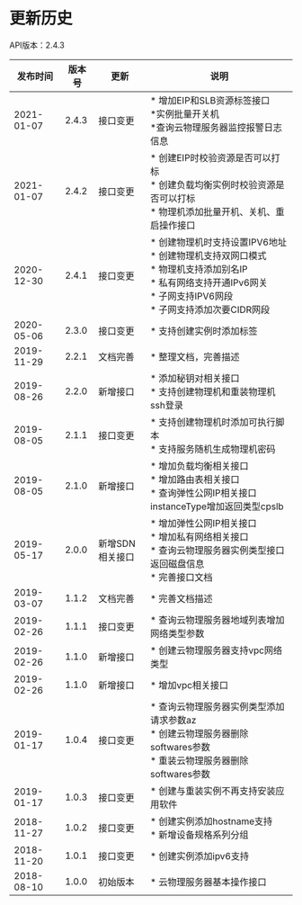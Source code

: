 # 更新历史 #

API版本：2.4.3

|发布时间|版本号|更新|说明|
|---|---|---|---|
|2021-01-07|2.4.3|接口变更|* 增加EIP和SLB资源标签接口<br> *实例批量开关机<br> *查询云物理服务器监控报警日志信息<br>
|2021-01-07|2.4.2|接口变更|* 创建EIP时校验资源是否可以打标<br> * 创建负载均衡实例时校验资源是否可以打标<br> * 物理机添加批量开机、关机、重启操作接口<br>
|2020-12-30|2.4.1|接口变更|* 创建物理机时支持设置IPV6地址<br> * 创建物理机支持双网口模式<br> * 物理机支持添加别名IP<br> * 私有网络支持开通IPv6网关<br> * 子网支持IPV6网段<br> * 子网支持添加次要CIDR网段|
|2020-05-06|2.3.0|接口变更|* 支持创建实例时添加标签|
|2019-11-29|2.2.1|文档完善|* 整理文档，完善描述|
|2019-08-26|2.2.0|新增接口|* 添加秘钥对相关接口<br> * 支持创建物理机和重装物理机ssh登录|
|2019-08-05|2.1.1|接口变更|* 支持创建物理机时添加可执行脚本<br> * 支持服务随机生成物理机密码|
|2019-08-05|2.1.0|新增接口|* 增加负载均衡相关接口<br> * 增加路由表相关接口<br> * 查询弹性公网IP相关接口instanceType增加返回类型cpslb|
|2019-05-17|2.0.0|新增SDN相关接口|* 增加弹性公网IP相关接口<br> * 增加私有网络相关接口<br> * 查询云物理服务器实例类型接口返回磁盘信息<br> * 完善接口文档|
|2019-03-07|1.1.2|文档完善|* 完善文档描述|
|2019-02-26|1.1.1|接口变更|* 查询云物理服务器地域列表增加网络类型参数|
|2019-02-26|1.1.0|新增接口|* 创建云物理服务器支持vpc网络类型|
|2019-02-26|1.1.0|新增接口|* 增加vpc相关接口|
|2019-01-17|1.0.4|接口变更|* 查询云物理服务器实例类型添加请求参数az<br> * 创建云物理服务器删除softwares参数<br> * 重装云物理服务器删除softwares参数|
|2019-01-17|1.0.3|接口变更|* 创建与重装实例不再支持安装应用软件|
|2018-11-27|1.0.2|接口变更|* 创建实例添加hostname支持<br> * 新增设备规格系列分组|
|2018-11-20|1.0.1|接口变更|* 创建实例添加ipv6支持|
|2018-08-10|1.0.0|初始版本|* 云物理服务器基本操作接口|
